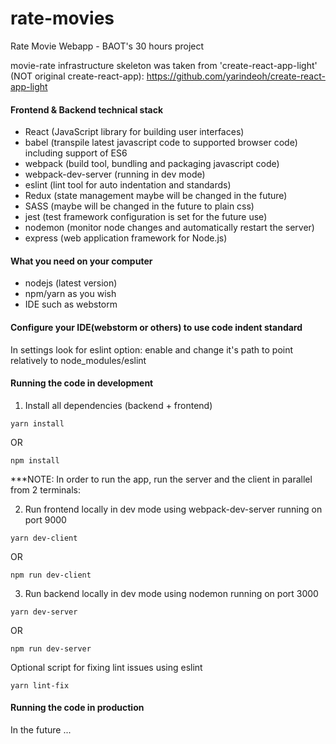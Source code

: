 # rate-movies
Rate Movie Webapp - BAOT's 30 hours project 

movie-rate infrastructure skeleton was taken from 'create-react-app-light' (NOT original create-react-app):
https://github.com/yarindeoh/create-react-app-light

#### Frontend & Backend technical stack

* React (JavaScript library for building user interfaces)
* babel (transpile latest javascript code to supported browser code) including support of ES6 
* webpack (build tool, bundling and packaging javascript code) 
* webpack-dev-server (running in dev mode)
* eslint (lint tool for auto indentation and standards)
* Redux (state management maybe will be changed in the future)
* SASS (maybe will be changed in the future to plain css)
* jest (test framework configuration is set for the future use)
* nodemon (monitor node changes and automatically restart the server)
* express (web application framework for Node.js)

#### What you need on your computer 
- nodejs (latest version)
- npm/yarn as you wish
- IDE such as webstorm 

#### Configure your IDE(webstorm or others) to use code indent standard
In settings look for eslint option: enable and change it's path to point relatively to node_modules/eslint

#### Running the code in development
1) Install all dependencies (backend + frontend)

```
yarn install 
```
OR
```
npm install 
```

***NOTE: In order to run the app, run the server and the client in parallel from 2 terminals:


2) Run frontend locally in dev mode using webpack-dev-server running on port 9000

```
yarn dev-client
```
OR
```
npm run dev-client 
```

3) Run backend locally in dev mode using nodemon running on port 3000

```
yarn dev-server
```
OR
```
npm run dev-server 
```

Optional script for fixing  lint issues  using eslint

```
yarn lint-fix
```

#### Running the code in production
In the future ...
